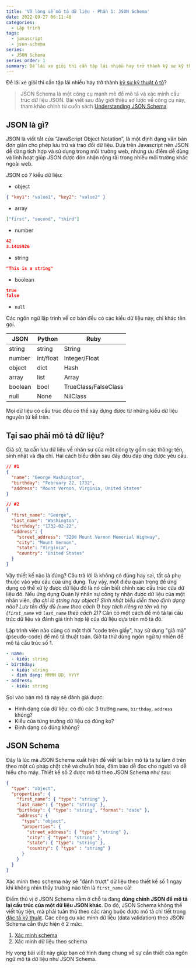 ```yaml
---
title: 'Vỡ lòng về mô tả dữ liệu - Phần 1: JSON Schema'
date: 2022-09-27 06:11:48
categories:
  - Lập trình
tags:
  - javascript
  - json-schema
series:
  - JSON Schema
series_order: 1
summary: Để lái xe giỏi thì cần tập lái nhiều hay trở thành kỹ sư kỹ thuật ô tô?
---
```


Để lái xe giỏi thì cần tập lái nhiều hay trở thành [kỹ sư kỹ thuật ô tô](https://www.howacarworks.com/)?

> JSON Schema là một công cụ mạnh mẽ để mô tả và xác minh cấu trúc dữ liệu JSON. Bài viết sau đây giới thiệu sơ lược về công cụ này, tham khảo chính từ cuốn sách [Understanding JSON Schema](https://json-schema.org/understanding-json-schema/index.html).

## JSON là gì?

JSON là viết tắt của “JavaScript Object Notation”, là một định dạng văn bản đơn giản cho phép lưu trữ và trao đổi dữ liệu. Dựa trên Javascript nên JSON dễ dàng tích hợp và sử dụng trong môi trường web, nhưng ưu điểm dễ dùng và linh hoạt giúp JSON được đón nhận rộng rãi trong nhiều môi trường khác ngoài web.

JSON có 7 kiểu dữ liệu:

- object

```json
{ "key1": "value1", "key2": "value2" }
```

- array

```json
["first", "second", "third"]
```

- number

```json
42
3.1415926
```

- string

```json
"This is a string"
```

- boolean

```json
true
false
```

- `null`

Các ngôn ngữ lập trình về cơ bản đều có các kiểu dữ liệu này, chỉ khác tên gọi.

|JSON|Python|Ruby|
|---|---|---|
|string|string|String|
|number|int/float|Integer/Float|
|object|dict|Hash|
|array|list|Array|
|boolean|bool|TrueClass/FalseClass|
|null|None|NilClass|

Mọi dữ liệu có cấu trúc đều có thể xây dựng được từ những kiểu dữ liệu nguyên tử kể trên.

## Tại sao phải mô tả dữ liệu?

Giả sử, ta cần lưu dữ liệu về nhân sự của một công ty gồm các thông: tên, sinh nhật và địa chỉ. Hai cách biểu diễn sau đây đều đáp ứng được yêu cầu.

```json
// #1
{
  "name": "George Washington",
  "birthday": "February 22, 1732",
  "address": "Mount Vernon, Virginia, United States"
}

// #2
{
  "first_name": "George",
  "last_name": "Washington",
  "birthday": "1732-02-22",
  "address": {
    "street_address": "3200 Mount Vernon Memorial Highway",
    "city": "Mount Vernon",
    "state": "Virginia",
    "country": "United States"
  }
}
```

Vậy thiết kế nào là đúng? Câu trả lời là không có đúng hay sai, tất cả phụ thuộc vào yêu cầu của ứng dụng. Tuy vậy, một điều quan trọng để ứng dụng có thể xử lý được dữ liệu đó là nó cần biết chính xác cấu trúc của dữ liệu đó. Nếu ứng dụng Quản lý nhân sự công ty nhận được dữ liệu của một nhân viên, _địa chỉ là string hay object? Sinh nhật biểu diễn theo định dạng nào? Lưu tên đầy đủ (`name` theo cách 1) hay tách riêng ra tên và họ (`first_name` và `last_name` theo cách 2)?_ Cần có một cách để mô tả lại cấu trúc dữ liệu và đánh giá tính hợp lệ của dữ liệu dựa trên mô tả đó.

Lập trình viên nào cũng có một thời "code trên giấy", hay sử dụng "giả mã" (pseudo-code) để mô tả thuật toán. Giờ ta thử dùng ngôn ngữ tự nhiên để mô tả cấu trúc số 1.

```yaml
- name:
  - kiểu: string
- birthday:
  - kiểu: string
  - định dạng: MMMM DD, YYYY
- address:
  - kiểu: string
```

Soi vào bản mô tả này sẽ đánh giá được:

- Hình dạng của dữ liệu: có đủ các 3 trường `name`, `birthday`, `address` không?
- Kiểu của từng trường dữ liệu có đúng ko?
- Định dạng có đúng không?

## JSON Schema

Đây là lúc mà JSON Schema xuất hiện để viết lại bản mô tả ta tự làm ở trên theo một cú pháp chặt chẽ và chuẩn hóa, đảm bảo dễ đọc cho người và dễ hiểu cho máy. Thiết kế số 2 được mô tả theo JSON Schema như sau:

```json
{
  "type": "object",
  "properties": {
    "first_name": { "type": "string" },
    "last_name": { "type": "string" },
    "birthday": { "type": "string", "format": "date" },
    "address": {
      "type": "object",
      "properties": {
        "street_address": { "type": "string" },
        "city": { "type": "string" },
        "state": { "type": "string" },
        "country": { "type" : "string" }
      }
    }
  }
}
```

Xác minh theo schema này sẽ "đánh trượt" dữ liệu theo thiết kế số 1 ngay khi không nhìn thấy trường nào tên là `first_name` cả!

Điểm thú vị ở JSON Schema nằm ở chỗ ta đang __dùng chính JSON để mô tả lại cấu trúc của một dữ liệu JSON khác__. Do đó, JSON Schema không thể viết tùy tiện, mà phải tuân thủ theo các ràng buộc được mô tả chi tiết trong [đặc tả kỹ thuật](https://github.com/json-schema-org/json-schema-spec). Các công cụ xác minh dữ liệu (data validation) theo JSON Schema cần thực hiện ở 2 mức:

1. [Xác minh schema](https://www.jsonschemavalidator.net/)
2. Xác minh dữ liệu theo schema

Hy vọng bài viết này giúp bạn có hình dung chung về sự cần thiết của ngôn ngữ mô tả dữ liệu như JSON Schema.
